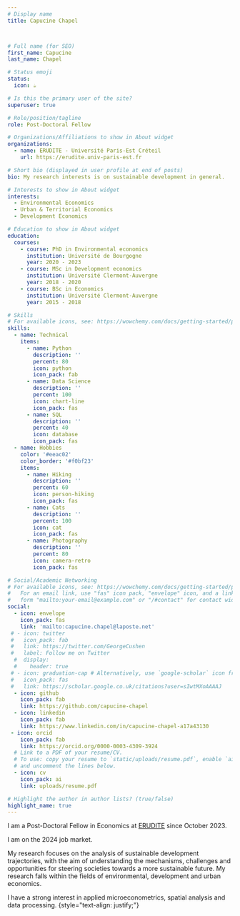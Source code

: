 ```yaml
---
# Display name
title: Capucine Chapel



# Full name (for SEO)
first_name: Capucine
last_name: Chapel

# Status emoji
status:
  icon: ☕️

# Is this the primary user of the site?
superuser: true

# Role/position/tagline
role: Post-Doctoral Fellow

# Organizations/Affiliations to show in About widget
organizations:
  - name: ERUDITE - Université Paris-Est Créteil
    url: https://erudite.univ-paris-est.fr

# Short bio (displayed in user profile at end of posts)
bio: My research interests is on sustainable development in general.

# Interests to show in About widget
interests:
  - Environmental Economics
  - Urban & Territorial Economics
  - Development Economics

# Education to show in About widget
education:
  courses:
    - course: PhD in Environmental economics
      institution: Université de Bourgogne
      year: 2020 - 2023
    - course: MSc in Development economics
      institution: Université Clermont-Auvergne
      year: 2018 - 2020
    - course: BSc in Economics
      institution: Université Clermont-Auvergne
      year: 2015 - 2018

# Skills
# For available icons, see: https://wowchemy.com/docs/getting-started/page-builder/#icons
skills:
  - name: Technical
    items:
      - name: Python
        description: ''
        percent: 80
        icon: python
        icon_pack: fab
      - name: Data Science
        description: ''
        percent: 100
        icon: chart-line
        icon_pack: fas
      - name: SQL
        description: ''
        percent: 40
        icon: database
        icon_pack: fas
  - name: Hobbies
    color: '#eeac02'
    color_border: '#f0bf23'
    items:
      - name: Hiking
        description: ''
        percent: 60
        icon: person-hiking
        icon_pack: fas
      - name: Cats
        description: ''
        percent: 100
        icon: cat
        icon_pack: fas
      - name: Photography
        description: ''
        percent: 80
        icon: camera-retro
        icon_pack: fas

# Social/Academic Networking
# For available icons, see: https://wowchemy.com/docs/getting-started/page-builder/#icons
#   For an email link, use "fas" icon pack, "envelope" icon, and a link in the
#   form "mailto:your-email@example.com" or "/#contact" for contact widget.
social:
  - icon: envelope
    icon_pack: fas
    link: 'mailto:capucine.chapel@laposte.net'
 # - icon: twitter
 #   icon_pack: fab
 #   link: https://twitter.com/GeorgeCushen
 #   label: Follow me on Twitter
  #  display:
  #    header: true
 # - icon: graduation-cap # Alternatively, use `google-scholar` icon from `ai` icon pack
 #   icon_pack: fas
 #   link: https://scholar.google.co.uk/citations?user=sIwtMXoAAAAJ
  - icon: github
    icon_pack: fab
    link: https://github.com/capucine-chapel
  - icon: linkedin
    icon_pack: fab
    link: https://www.linkedin.com/in/capucine-chapel-a17a43130
 - icon: orcid
    icon_pack: fab
    link: https://orcid.org/0000-0003-4309-3924
  # Link to a PDF of your resume/CV.
  # To use: copy your resume to `static/uploads/resume.pdf`, enable `ai` icons in `params.yaml`,
  # and uncomment the lines below.
  - icon: cv
    icon_pack: ai
    link: uploads/resume.pdf

# Highlight the author in author lists? (true/false)
highlight_name: true
---
```


I am a Post-Doctoral Fellow in Economics at [ERUDITE](https://erudite.univ-paris-est.fr/) since October 2023.

I am on the 2024 job market.

My research focuses on the analysis of sustainable development trajectories, with the aim of understanding the mechanisms, challenges and opportunities for steering societies towards a more sustainable future. My research falls within the fields of environmental, development and urban economics.

I have a strong interest in applied microeconometrics, spatial analysis and data processing.
{style="text-align: justify;"}
